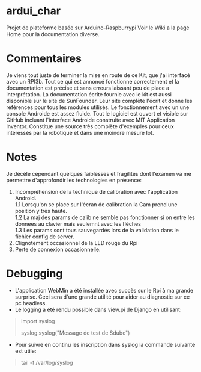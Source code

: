 # ardui_char
Projet de plateforme basée sur Arduino-Raspburrypi
Voir le Wiki a la page Home pour la documentation diverse.
# Commentaires
Je viens tout juste de terminer la mise en route de ce Kit, que j'ai interfacé avec un RPI3b. Tout ce qui est annoncé fonctionne correctement et la documentation est précise et sans erreurs laissant peu de place a interprétation. La documentation écrite fournie avec le kit est aussi disponible sur le site de SunFounder. Leur site complète l'écrit et donne les références pour tous les modules utilisés. Le fonctionnement avec un une console Androide est assez fluide. Tout le logiciel est ouvert et visible sur GitHub incluant l'interface Androide construite avec MIT Application Inventor. Constitue une source très complète d'exemples pour ceux intéressés par la robotique et dans une moindre mesure Iot.

# Notes

Je décèle cependant quelques faiblesses et fragilités dont l'examen va me permettre d'approfondir les technologies en présence:
1. Incompréhension de la technique de calibration avec l'application Android.    
1.1 Lorsqu'on se place sur l'écran de calibration la Cam prend une position y très haute.  
1.2 La maj des params de calib ne semble pas fonctionner si on entre les donnees au clavier mais seulemnt avec les flèches  
1.3 Les params sont tous sauvegardés lors de la validation dans le fichier config de server.  
2. Clignotement occasionnel de la LED rouge du Rpi
3. Perte de connexion occasionnelle.


# Debugging

* L'application WebMin a été installée avec succès sur le Rpi à ma grande surprise. Ceci sera d'une grande utilité pour aider au diagnostic sur ce pc headless.
* Le logging a été rendu possible dans view.pi de Django en utilisant:

<blockquote>
import syslog  
  
syslog.syslog("Message de test de Sdube")  
</blockquote>  

* Pour suivre en continu les inscription dans syslog la commande suivante est utile:  

<blockquote>
tail -f /var/log/syslog
</blockquote> 
